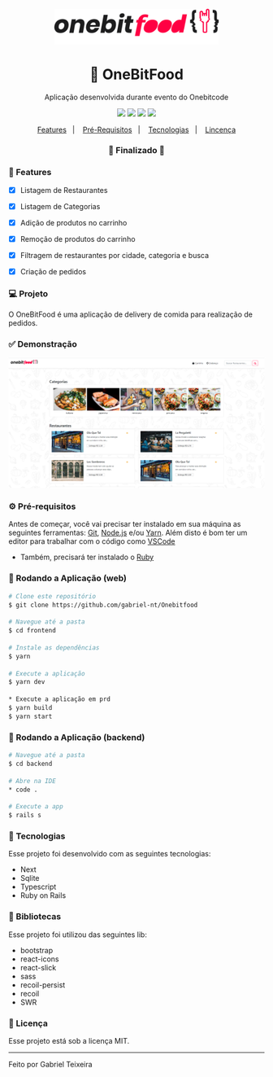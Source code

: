 <h4 align="center">
  <img src="https://github.com/gabriel-nt/Onebitfood/blob/master/frontend/public/logo.png" alt="logo" height="70"/>
</h4>

<h1 align="center">
    🚀 OneBitFood
</h1>

<p align="center">Aplicação desenvolvida durante evento do Onebitcode</p>

<p align="center">
  <img src="https://img.shields.io/badge/next%20version-10.2.0-important"/>
  <img src="https://img.shields.io/badge/rails%20version-6.1.3-ff0043"/>
  <img src="https://img.shields.io/badge/last%20commit-may-blue" />
  <img src="https://img.shields.io/badge/license-MIT-success"/>
</p>

<p align="center">
  <a href="#-features">Features</a>&nbsp;&nbsp;&nbsp;|&nbsp;&nbsp;&nbsp;
  <a href="#-pré-requisitos">Pré-Requisitos</a>&nbsp;&nbsp;&nbsp;|&nbsp;&nbsp;&nbsp;
  <a href="#-tecnologias">Tecnologias</a>&nbsp;&nbsp;&nbsp;|&nbsp;&nbsp;&nbsp;
  <a href="#-licença">Lincença</a>
</p>

<h3 align="center"> 
🚧  Finalizado  🚧
</h3>

### 📎 Features 

- [x] Listagem de Restaurantes
- [x] Listagem de Categorias
- [x] Adição de produtos no carrinho
- [x] Remoção de produtos do carrinho
- [x] Filtragem de restaurantes por cidade, categoria e busca
- [x] Criação de pedidos 


### 💻 Projeto

O OneBitFood é uma aplicação de delivery de comida para realização de pedidos.

### ✅ Demonstração

<img src="https://github.com/gabriel-nt/Onebitfood/blob/master/frontend/public/restaurants.png" /> 

### ⚙ Pré-requisitos

Antes de começar, você vai precisar ter instalado em sua máquina as seguintes ferramentas:
[Git](https://git-scm.com), [Node.js](https://nodejs.org/en/) e/ou [Yarn](https://yarnpkg.com/). 
Além disto é bom ter um editor para trabalhar com o código como [VSCode](https://code.visualstudio.com/)

* Também, precisará ter instalado o [Ruby](https://www.ruby-lang.org/)

### 📗 Rodando a Aplicação (web)

```bash
# Clone este repositório
$ git clone https://github.com/gabriel-nt/Onebitfood

# Navegue até a pasta
$ cd frontend

# Instale as dependências
$ yarn

# Execute a aplicação
$ yarn dev 

* Execute a aplicação em prd
$ yarn build
$ yarn start
```

### 📘 Rodando a Aplicação (backend)

```bash
# Navegue até a pasta
$ cd backend

# Abre na IDE
* code .

# Execute a app
$ rails s
```

### 🚀 Tecnologias

Esse projeto foi desenvolvido com as seguintes tecnologias:

- Next
- Sqlite
- Typescript
- Ruby on Rails

### 📕 Bibliotecas

Esse projeto foi utilizou das seguintes lib:

- bootstrap
- react-icons
- react-slick
- sass
- recoil-persist
- recoil
- SWR

### 📝 Licença

Esse projeto está sob a licença MIT.

<hr/>

Feito por Gabriel Teixeira
